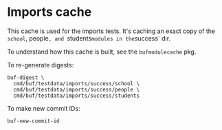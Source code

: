 # Imports cache

This cache is used for the imports tests. It's caching an exact copy of the `school`, people`, and `students`
modules in the `success` dir.

To understand how this cache is built, see the `bufmodulecache` pkg.

To re-generate digests:

```
buf-digest \
  cmd/buf/testdata/imports/success/school \
  cmd/buf/testdata/imports/success/people \
  cmd/buf/testdata/imports/success/students
```

To make new commit IDs:

```
buf-new-commit-id
```
